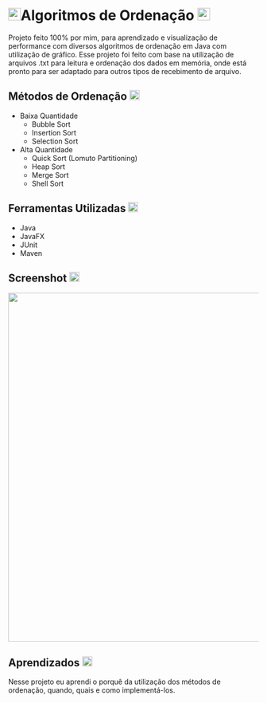 
# <img width="25px" src="https://i.pinimg.com/originals/5d/ea/eb/5deaeb33a97005e24ce8ff7f8bcaf420.gif" />Algoritmos de Ordenação <img width="25px" src="https://i.pinimg.com/originals/5d/ea/eb/5deaeb33a97005e24ce8ff7f8bcaf420.gif" />
Projeto feito 100% por mim, para aprendizado e visualização de performance com diversos algoritmos de ordenação em Java com utilização de gráfico. 
Esse projeto foi feito com base na utilização de arquivos .txt para leitura e ordenação dos dados em memória, onde está pronto para ser adaptado para outros tipos de recebimento de arquivo.
## Métodos de Ordenação <img width="20px" src="https://cdn-icons-png.flaticon.com/512/404/404621.png" />
- Baixa Quantidade
    - Bubble Sort
    - Insertion Sort
    - Selection Sort
- Alta Quantidade
    - Quick Sort (Lomuto Partitioning)
    - Heap Sort
    - Merge Sort
    - Shell Sort



## Ferramentas Utilizadas <img width="20px" src="https://cdn-icons-png.flaticon.com/512/5109/5109515.png" />
- Java
- JavaFX
- JUnit
- Maven

## Screenshot <img src="https://cdn-icons-png.flaticon.com/512/883/883746.png" width="20px" />
<img width="700" src="https://i.imgur.com/BLr4f2J.png">


## Aprendizados <img src="https://cdn-icons-png.flaticon.com/512/2232/2232688.png" width="20px"/>

Nesse projeto eu aprendi o porquê da utilização dos métodos de ordenação, quando, quais e como implementá-los.
